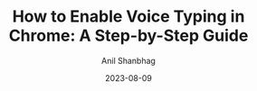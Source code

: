 ---
layout: single
title: "How to Enable Voice Typing in Chrome: A Step-by-Step Guide"
date: 2023-08-09
category: tutorial
author: Anil Shanbhag
thumbnail: "https://rizi97.github.io/hugo-dictanote/assets/img/blog/featured.jpg"
---